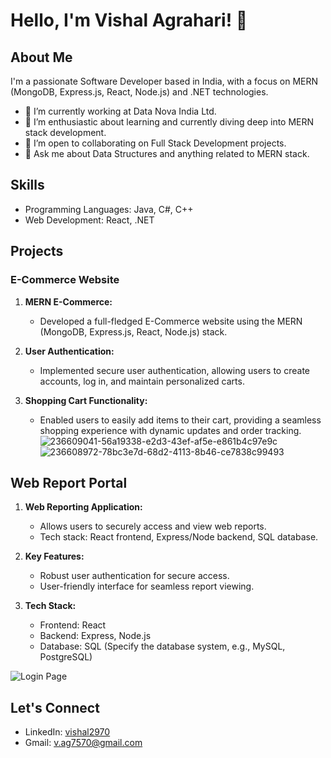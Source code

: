 # Hello, I'm Vishal Agrahari! 👋

## About Me
I'm a passionate Software Developer based in India, with a focus on MERN (MongoDB, Express.js, React, Node.js) and .NET technologies.

- 🔭 I’m currently working at Data Nova India Ltd.
- 🌱 I’m enthusiastic about learning and currently diving deep into MERN stack development.
- 👯 I’m open to collaborating on Full Stack Development projects.
- 💬 Ask me about Data Structures and anything related to MERN stack.

## Skills
- Programming Languages: Java, C#, C++
- Web Development: React, .NET

## Projects
### E-Commerce Website

1. **MERN E-Commerce:**
   - Developed a full-fledged E-Commerce website using the MERN (MongoDB, Express.js, React, Node.js) stack.

2. **User Authentication:**
   - Implemented secure user authentication, allowing users to create accounts, log in, and maintain personalized carts.

3. **Shopping Cart Functionality:**
   - Enabled users to easily add items to their cart, providing a seamless shopping experience with dynamic updates and order tracking.
![236609041-56a19338-e2d3-43ef-af5e-e861b4c97e9c](https://github.com/Vishal2970/Vishal2970/assets/96405876/01f3ff59-c1dc-4349-bc26-c87a3f648026)
![236608972-78bc3e7d-68d2-4113-8b46-ce7838c99493](https://github.com/Vishal2970/Vishal2970/assets/96405876/d1c48a1b-9f58-40a2-918b-4b707cb74bc5)

## Web Report Portal

1. **Web Reporting Application:**
   - Allows users to securely access and view web reports.
   - Tech stack: React frontend, Express/Node backend, SQL database.

2. **Key Features:**
   - Robust user authentication for secure access.
   - User-friendly interface for seamless report viewing.

3. **Tech Stack:**
   - Frontend: React
   - Backend: Express, Node.js
   - Database: SQL (Specify the database system, e.g., MySQL, PostgreSQL)

![Login Page](https://github.com/Vishal2970/Web_report-portal/assets/96405876/d25fb540-e487-468e-a347-5cb961af659f)
     

## Let's Connect
- LinkedIn: [vishal2970](https://www.linkedin.com/in/vishal2970)
- Gmail: [v.ag7570@gmail.com](mailto:v.ag7570@gmail.com)




<!--mailto:janhavig@godrej.com
https://www.governmentjobs.com/jobs/4287031/net-full-stack-developer-primarily-remote-opportunity/apply?utm_source=Indeed&utm_medium=organic&utm_campaign=Indeed
https://www.governmentjobs.com/jobs/4287031/net-full-stack-developer-primarily-remote-opportunity/apply?utm_source=Indeed&utm_medium=organic&utm_campaign=Indeed
mailto:sowmya.g@ivytechsol.us

https://www.remotasks.com/en/projects/coding-experts-32464353?utm_source=google&utm_campaignDescription=NLPCodingSearchCampaignIN&utm_targetCountry=in&utm_targetLanguage=english&utm_owner=Mod&utm_id=64497f2fdf0be9920fe11a9f&gad_source=1&gclid=Cj0KCQiAj_CrBhD-ARIsAIiMxT8_ZikeZkMaBtRYRjBMWun9KXqsqrVEZI4yUyln1xciC_UjAyYaixUaAos5EALw_wcB

mailto:hr@kntechsolutions.com -->
